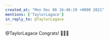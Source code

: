 ```yaml
---
created_at: "Mon Dec 06 16:46:19 +0000 2021"
mentions: ['TaylorLagace']
in_reply_to: @TaylorLagace
---
```


@TaylorLagace Congrats! 🥳🥂🎉